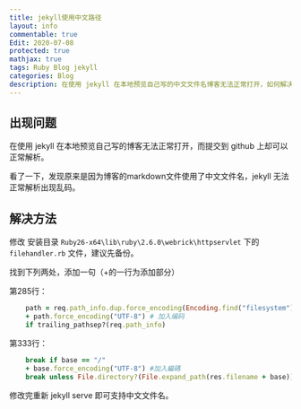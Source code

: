 ```yaml
---
title: jekyll使用中文路径
layout: info
commentable: true
Edit: 2020-07-08
protected: true
mathjax: true
tags: Ruby Blog jekyll
categories: Blog
description: 在使用 jekyll 在本地预览自己写的中文文件名博客无法正常打开，如何解决？
---
```


## 出现问题

在使用 jekyll 在本地预览自己写的博客无法正常打开，而提交到 github 上却可以正常解析。

看了一下，发现原来是因为博客的markdown文件使用了中文文件名，jekyll 无法正常解析出现乱码。

## 解决方法

修改 安装目录 `Ruby26-x64\lib\ruby\2.6.0\webrick\httpservlet` 下的 `filehandler.rb` 文件，建议先备份。

找到下列两处，添加一句（+的一行为添加部分）

第285行： 

```ruby
	path = req.path_info.dup.force_encoding(Encoding.find("filesystem"))
	+ path.force_encoding("UTF-8") # 加入编码
	if trailing_pathsep?(req.path_info)       
```
第333行：
```ruby
	break if base == "/"
	+ base.force_encoding("UTF-8") #加入編碼
	break unless File.directory?(File.expand_path(res.filename + base))  
```

修改完重新 jekyll serve 即可支持中文文件名。

